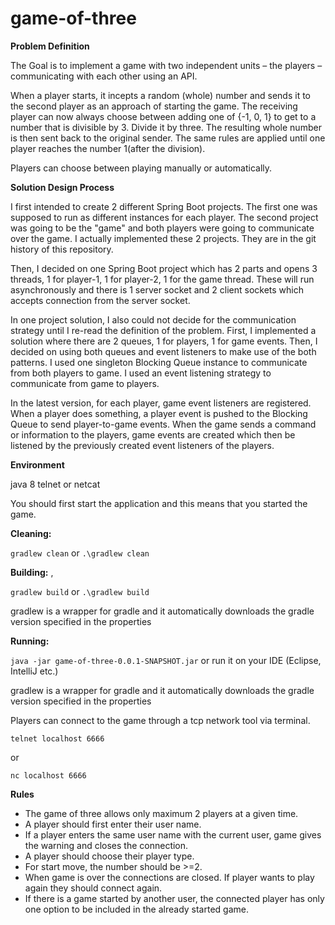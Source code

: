 # game-of-three

**Problem Definition**

The Goal is to implement a game with two independent units – the players –
communicating with each other using an API.

When a player starts, it incepts a random (whole) number and sends it to the second
player as an approach of starting the game. The receiving player can now always choose
between adding one of {-1, 0, 1} to get to a number that is divisible by 3. Divide it by three. The
resulting whole number is then sent back to the original sender. The same rules are applied until one player reaches the number 1(after the division).

Players can choose between playing manually or automatically.

**Solution Design Process**

I first intended to create 2 different Spring Boot projects. The first one was supposed 
to run as different instances for each player. The second project was going to be the "game"
and both players were going to communicate over the game. I actually implemented these 2 projects.
They are in the git history of this repository. 

Then, I decided on one Spring Boot project which has 2 parts and opens 3 threads,
1 for player-1, 1 for player-2, 1 for the game thread. These will run asynchronously and there is
1 server socket and 2 client sockets which accepts connection from the server socket. 

In one project solution, I also could not decide for the communication strategy until I re-read the
definition of the problem. 
First, I implemented a solution where there are 2 queues, 1 for players, 1 for game events.
Then, I decided on using both queues and event listeners to make use of the both patterns.
I used one singleton Blocking Queue instance to communicate from both players to game. 
I used an event listening strategy to communicate from game to players.

In the latest version, for each player, game event listeners are registered. 
When a player does something, a player event is pushed to the Blocking Queue to send player-to-game events.
When the game sends a command or information to the players, 
game events are created which then be listened by the previously created event listeners of the players.

**Environment**

java 8
telnet or netcat

You should first start the application and this means that you started the game.

**Cleaning:** 

`gradlew clean` or `.\gradlew clean`

**Building:** ,

`gradlew build` or `.\gradlew build`

gradlew is a wrapper for gradle and it automatically 
downloads the gradle version specified in the properties

**Running:** 

`java -jar game-of-three-0.0.1-SNAPSHOT.jar` or run it on your IDE (Eclipse, IntelliJ etc.)

gradlew is a wrapper for gradle and it automatically downloads the gradle version specified in the properties

Players can connect to the game through a tcp network tool via terminal.

``````````telnet localhost 6666``````````

or

``````````nc localhost 6666``````````

**Rules**

- The game of three allows only maximum 2 players at a given time.
- A player should first enter their user name.
- If a player enters the same user name with the current user, game gives the warning and closes the connection.
- A player should choose their player type.
- For start move, the number should be >=2.
- When game is over the connections are closed. If player wants to play again they should connect again.
- If there is a game started by another user, the connected player has only one option to be included in the already started game.
